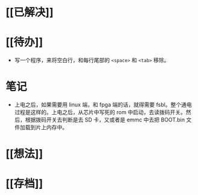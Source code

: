 # [[已解决]]

# [[待办]]
- 写一个程序，来将空白行，和每行尾部的 `<space>` 和 `<tab>` 移除。

# 笔记
- 上电之后，如果需要用 linux 端，和 fpga 端的话，就得需要 fsbl。整个通电过程是这样的。上电之后，从芯片中写死的 rom 中启动，去读拨码开关。然后，根据拨码开关去判断是去 SD 卡，又或者是 emmc 中去把 BOOT.bin 文件加载到片上内存中。

# [[想法]]

# [[存档]]
